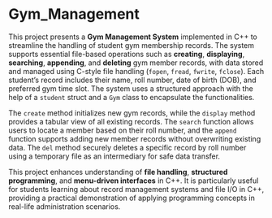 # Gym_Management

This project presents a **Gym Management System** implemented in C++ to streamline the handling of student gym membership records. The system supports essential file-based operations such as **creating**, **displaying**, **searching**, **appending**, and **deleting** gym member records, with data stored and managed using C-style file handling (`fopen`, `fread`, `fwrite`, `fclose`). Each student’s record includes their name, roll number, date of birth (DOB), and preferred gym time slot. The system uses a structured approach with the help of a `student` struct and a `Gym` class to encapsulate the functionalities.

The `create` method initializes new gym records, while the `display` method provides a tabular view of all existing records. The `search` function allows users to locate a member based on their roll number, and the `append` function supports adding new member records without overwriting existing data. The `del` method securely deletes a specific record by roll number using a temporary file as an intermediary for safe data transfer.

This project enhances understanding of **file handling**, **structured programming**, and **menu-driven interfaces** in C++. It is particularly useful for students learning about record management systems and file I/O in C++, providing a practical demonstration of applying programming concepts in real-life administration scenarios.



